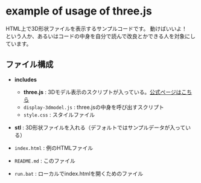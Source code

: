 # example of usage of three.js
HTML上で3D形状ファイルを表示するサンプルコードです。
動けばいいよ！　という人か、あるいはコードの中身を自分で読んで改良とかできる人を対象にしています。

## ファイル構成
- **includes**
    - **three.js** : 3Dモデル表示のスクリプトが入っている。[公式ページはこちら](https://threejs.org/)
    - `display-3dmodel.js` : three.jsの中身を呼び出すスクリプト
    - `style.css` : スタイルファイル
    
- **stl** : 3D形状ファイルを入れる（デフォルトではサンプルデータが入っている）
- `index.html` : 例のHTMLファイル
- `README.md` : このファイル
- `run.bat` : ローカルでindex.htmlを開くためのファイル


